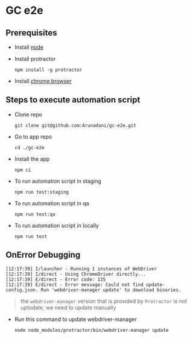 # GC e2e

## Prerequisites

- Install [node](https://nodejs.org)
- Install protractor

  `npm install -g protractor`

- Install [chrome browser](https://www.google.com/chrome/)

## Steps to execute automation script

- Clone repo

  `git clone git@github.com:Arunadani/gc-e2e.git`

- Go to app repo

  `cd ./gc-e2e`

- Install the app

  `npm ci`

- To run automation script in staging

  `npm run test:staging`

- To run automation script in qa

  `npm run test:qa`

- To run automation script in locally

  `npm run test`

## OnError Debugging

```
[12:17:39] I/launcher - Running 1 instances of WebDriver
[12:17:39] I/direct - Using ChromeDriver directly...
[12:17:39] E/direct - Error code: 135
[12:17:39] E/direct - Error message: Could not find update-config.json. Run 'webdriver-manager update' to download binaries.
```

> the `webdriver-manager` version that is provided by `Protractor` is not uptodate, we need to update manually

- Run this command to update webdriver-manager

  `node node_modules/protractor/bin/webdriver-manager update`
